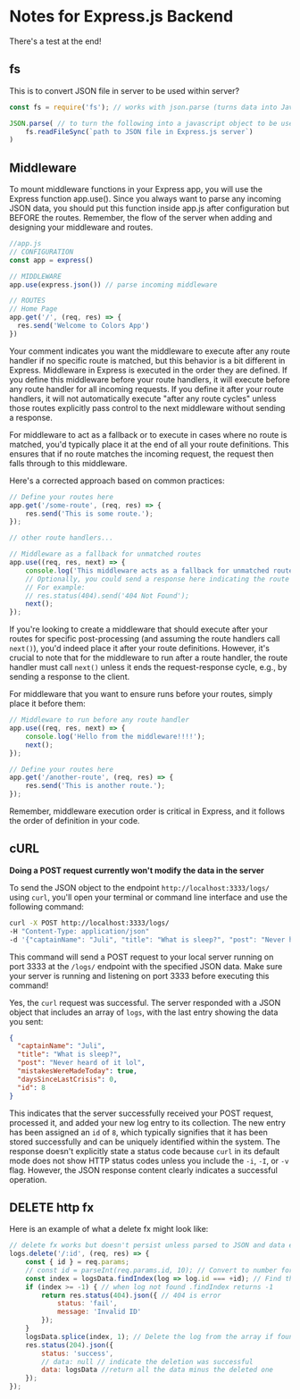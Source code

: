 # Notes for Express.js Backend
There's a test at the end!

## fs

This is to convert JSON file in server to be used within server?

```js
const fs = require('fs'); // works with json.parse (turns data into Javascript obj) and json.stringify(turns into string)

JSON.parse( // to turn the following into a javascript object to be used in next lines of code
    fs.readFileSync(`path to JSON file in Express.js server`)
)
```
## Middleware

To mount middleware functions in your Express app, you will use the Express function app.use().
Since you always want to parse any incoming JSON data, you should put this function inside app.js after configuration but BEFORE the routes. Remember, the flow of the server when adding and designing your middleware and routes.

```js
//app.js
// CONFIGURATION
const app = express()

// MIDDLEWARE
app.use(express.json()) // parse incoming middleware

// ROUTES
// Home Page
app.get('/', (req, res) => {
  res.send('Welcome to Colors App')
})
```

Your comment indicates you want the middleware to execute after any route handler if no specific route is matched, but this behavior is a bit different in Express. Middleware in Express is executed in the order they are defined. If you define this middleware before your route handlers, it will execute before any route handler for all incoming requests. If you define it after your route handlers, it will not automatically execute "after any route cycles" unless those routes explicitly pass control to the next middleware without sending a response.

For middleware to act as a fallback or to execute in cases where no route is matched, you'd typically place it at the end of all your route definitions. This ensures that if no route matches the incoming request, the request then falls through to this middleware.

Here's a corrected approach based on common practices:

```javascript
// Define your routes here
app.get('/some-route', (req, res) => {
    res.send('This is some route.');
});

// other route handlers...

// Middleware as a fallback for unmatched routes
app.use((req, res, next) => {
    console.log('This middleware acts as a fallback for unmatched routes.');
    // Optionally, you could send a response here indicating the route was not found
    // For example:
    // res.status(404).send('404 Not Found');
    next();
});
```

If you're looking to create a middleware that should execute after your routes for specific post-processing (and assuming the route handlers call `next()`), you'd indeed place it after your route definitions. However, it's crucial to note that for the middleware to run after a route handler, the route handler must call `next()` unless it ends the request-response cycle, e.g., by sending a response to the client.

For middleware that you want to ensure runs before your routes, simply place it before them:

```javascript
// Middleware to run before any route handler
app.use((req, res, next) => {
    console.log('Hello from the middleware!!!!');
    next();
});

// Define your routes here
app.get('/another-route', (req, res) => {
    res.send('This is another route.');
});
```

Remember, middleware execution order is critical in Express, and it follows the order of definition in your code.

## cURL
**Doing a POST request currently won't modify the data in the server**

To send the JSON object to the endpoint `http://localhost:3333/logs/` using `curl`, you'll open your terminal or command line interface and use the following command:

```bash
curl -X POST http://localhost:3333/logs/ 
-H "Content-Type: application/json" 
-d '{"captainName": "Juli", "title": "What is sleep?", "post": "Never heard of it lol", "mistakesWereMadeToday": true, "daysSinceLastCrisis": 0}'
```

This command will send a POST request to your local server running on port 3333 at the `/logs/` endpoint with the specified JSON data. Make sure your server is running and listening on port 3333 before executing this command!

Yes, the `curl` request was successful. The server responded with a JSON object that includes an array of `logs`, with the last entry showing the data you sent:

```json
{
  "captainName": "Juli",
  "title": "What is sleep?",
  "post": "Never heard of it lol",
  "mistakesWereMadeToday": true,
  "daysSinceLastCrisis": 0,
  "id": 8
}
```

This indicates that the server successfully received your POST request, processed it, and added your new log entry to its collection. The new entry has been assigned an `id` of `8`, which typically signifies that it has been stored successfully and can be uniquely identified within the system. The response doesn't explicitly state a status code because `curl` in its default mode does not show HTTP status codes unless you include the `-i`, `-I`, or `-v` flag. However, the JSON response content clearly indicates a successful operation.

## DELETE http fx

Here is an example of what a delete fx might look like:

```js
// delete fx works but doesn't persist unless parsed to JSON and data exists in JSON or database
logs.delete('/:id', (req, res) => {
    const { id } = req.params;
    // const id = parseInt(req.params.id, 10); // Convert to number for accurate comparison (second param is for base 10)
    const index = logsData.findIndex(log => log.id === +id); // Find the log by ID
    if (index >= -1) { // when log not found .findIndex returns -1
        return res.status(404).json({ // 404 is error
            status: 'fail',
            message: 'Invalid ID'
        });
    }
    logsData.splice(index, 1); // Delete the log from the array if found
    res.status(204).json({
        status: 'success',
        // data: null // indicate the deletion was successful
        data: logsData //return all the data minus the deleted one
    });
});
```